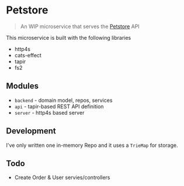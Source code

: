 # Petstore

> An WIP microservice that serves the [Petstore](https://petstore.swagger.io) API

This microservice is built with the following libraries

+ http4s
+ cats-effect
+ tapir
+ fs2

## Modules
- `backend` - domain model, repos, services
- `api` - tapir-based REST API definition
- `server` - http4s based server

## Development

I've only written one in-memory Repo and it uses a `TrieMap` for storage.

## Todo
+ Create Order & User servies/controllers